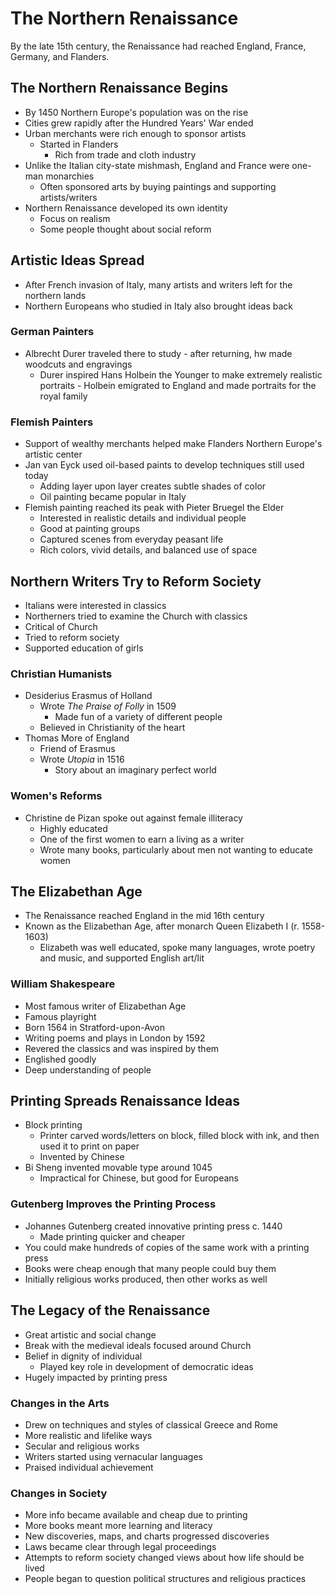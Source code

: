 # The Northern Renaissance
By the late 15th century, the Renaissance had reached England, France, Germany, and Flanders.
## The Northern Renaissance Begins
* By 1450 Northern Europe's population was on the rise
* Cities grew rapidly after the Hundred Years' War ended
* Urban merchants were rich enough to sponsor artists
  * Started in Flanders
    * Rich from trade and cloth industry
* Unlike the Italian city-state mishmash, England and France were one-man monarchies
  * Often sponsored arts by buying paintings and supporting artists/writers
* Northern Renaissance developed its own identity
  * Focus on realism
  * Some people thought about social reform
## Artistic Ideas Spread
* After French invasion of Italy, many artists and writers left for the northern lands
* Northern Europeans who studied in Italy also brought ideas back
### German Painters
* Albrecht Durer traveled there to study - after returning, hw made woodcuts and engravings
  * Durer inspired Hans Holbein the Younger to make extremely realistic portraits - Holbein emigrated to England and made portraits for the royal family
### Flemish Painters
* Support of wealthy merchants helped make Flanders Northern Europe's artistic center
* Jan van Eyck used oil-based paints to develop techniques still used today
  * Adding layer upon layer creates subtle shades of color
  * Oil painting became popular in Italy
* Flemish painting reached its peak with Pieter Bruegel the Elder
  * Interested in realistic details and individual people
  * Good at painting groups
  * Captured scenes from everyday peasant life
  * Rich colors, vivid details, and balanced use of space
## Northern Writers Try to Reform Society
* Italians were interested in classics
* Northerners tried to examine the Church with classics
* Critical of Church
* Tried to reform society
* Supported education of girls
### Christian Humanists
* Desiderius Erasmus of Holland
  * Wrote *The Praise of Folly* in 1509
    * Made fun of a variety of different people
  * Believed in Christianity of the heart
* Thomas More of England
  * Friend of Erasmus
  * Wrote *Utopia* in 1516
    * Story about an imaginary perfect world
### Women's Reforms
* Christine de Pizan spoke out against female illiteracy
  * Highly educated
  * One of the first women to earn a living as a writer 
  * Wrote many books, particularly about men not wanting to educate women
## The Elizabethan Age
* The Renaissance reached England in the mid 16th century
* Known as the Elizabethan Age, after monarch Queen Elizabeth I (r. 1558-1603)
  * Elizabeth was well educated, spoke many languages, wrote poetry and music, and supported English art/lit
### William Shakespeare
* Most famous writer of Elizabethan Age
* Famous playright
* Born 1564 in Stratford-upon-Avon
* Writing poems and plays in London by 1592
* Revered the classics and was inspired by them
* Englished goodly
* Deep understanding of people
## Printing Spreads Renaissance Ideas
* Block printing
  * Printer carved words/letters on block, filled block with ink, and then used it to print on paper
  * Invented by Chinese
* Bi Sheng invented movable type around 1045
  * Impractical for Chinese, but good for Europeans
### Gutenberg Improves the Printing Process
* Johannes Gutenberg created innovative printing press c. 1440
  * Made printing quicker and cheaper
* You could make hundreds of copies of the same work with a printing press
* Books were cheap enough that many people could buy them
* Initially religious works produced, then other works as well
## The Legacy of the Renaissance
* Great artistic and social change
* Break with the medieval ideals focused around Church
* Belief in dignity of individual
  * Played key role in development of democratic ideas
* Hugely impacted by printing press
### Changes in the Arts
* Drew on techniques and styles of classical Greece and Rome
* More realistic and lifelike ways
* Secular and religious works
* Writers started using vernacular languages
* Praised individual achievement
### Changes in Society
* More info became available and cheap due to printing
* More books meant more learning and literacy
* New discoveries, maps, and charts progressed discoveries
* Laws became clear through legal proceedings
* Attempts to reform society changed views about how life should be lived
* People began to question political structures and religious practices
